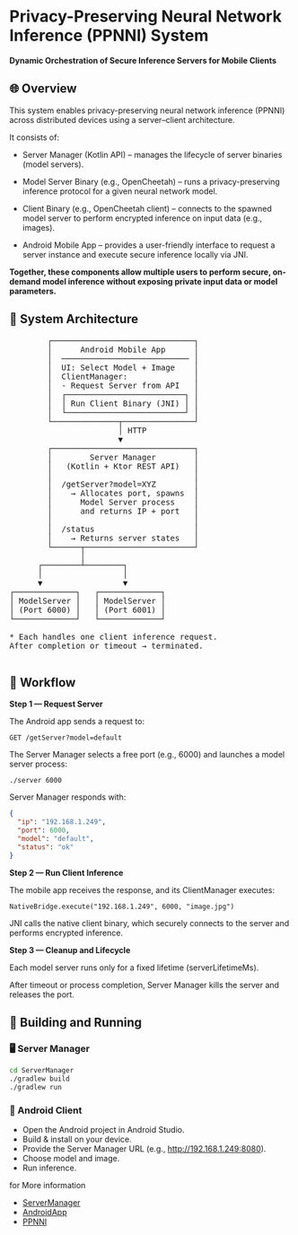 # Privacy-Preserving Neural Network Inference (PPNNI) System
**Dynamic Orchestration of Secure Inference Servers for Mobile Clients**

## 🌐 Overview

This system enables privacy-preserving neural network inference (PPNNI) across distributed devices using a server–client architecture.

It consists of:

- Server Manager (Kotlin API) – manages the lifecycle of server binaries (model servers).

- Model Server Binary (e.g., OpenCheetah) – runs a privacy-preserving inference protocol for a given neural network model.

- Client Binary (e.g., OpenCheetah client) – connects to the spawned model server to perform encrypted inference on input data (e.g., images).

- Android Mobile App – provides a user-friendly interface to request a server instance and execute secure inference locally via JNI.

**Together, these components allow multiple users to perform secure, on-demand model inference without exposing private input data or model parameters.**


## 🧩 System Architecture
<pre>
        ┌──────────────────────────────┐
        │      Android Mobile App      │
        │  ─────────────────────────── │
        │  UI: Select Model + Image    │
        │  ClientManager:              │
        │  - Request Server from API   │
        │  ┌─────────────────────────┐ │
        │  │ Run Client Binary (JNI) │ │
        │  └─────────────────────────┘ │
        └──────────────┬───────────────┘
                       │ HTTP
                       ▼
        ┌──────────────────────────────┐
        │        Server Manager        │
        │   (Kotlin + Ktor REST API)   │
        │                              │
        │  /getServer?model=XYZ        │
        │    → Allocates port, spawns  │
        │      Model Server process    │
        │      and returns IP + port   │
        │                              │
        │  /status                     │
        │    → Returns server states   │
        └──────┬───────────────────────┘
               │
      ┌────────┴────────┐
      │                 │
      ▼                 ▼
┌─────────────┐   ┌─────────────┐
│ ModelServer │   │ ModelServer │
│ (Port 6000) │   │ (Port 6001) │
└─────────────┘   └─────────────┘

* Each handles one client inference request.
After completion or timeout → terminated.

</pre>


## 🔁 Workflow


**Step 1 — Request Server**

The Android app sends a request to:

`GET /getServer?model=default`


The Server Manager selects a free port (e.g., 6000) and launches a model server process:

`./server 6000`

Server Manager responds with:

```json
{
  "ip": "192.168.1.249",
  "port": 6000,
  "model": "default",
  "status": "ok"
}
```

**Step 2 — Run Client Inference**

The mobile app receives the response, and its ClientManager executes:

`NativeBridge.execute("192.168.1.249", 6000, "image.jpg")`

JNI calls the native client binary, which securely connects to the server and performs encrypted inference.

**Step 3 — Cleanup and Lifecycle**

Each model server runs only for a fixed lifetime (serverLifetimeMs).

After timeout or process completion, Server Manager kills the server and releases the port.

## 🧰 Building and Running
### 🖥️ Server Manager

```bash
cd ServerManager
./gradlew build
./gradlew run
```

### 📱 Android Client

- Open the Android project in Android Studio.
- Build & install on your device.
- Provide the Server Manager URL (e.g., http://192.168.1.249:8080).
- Choose model and image.
- Run inference.

for More information 
- [ServerManager](/ServerManager/ReadMe.ServerManager.md) 
- [AndroidApp](/AndroidApp/ReadMe.AndroidApp.md) 
- [PPNNI](/PPNNI.Dummy/ReadMe.PPNNI.md) 